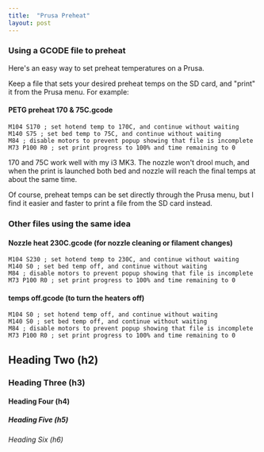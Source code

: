 ```yaml
---
title:  "Prusa Preheat"
layout: post
---
```


### Using a GCODE file to preheat

Here's an easy way to set preheat temperatures on a Prusa.

Keep a file that sets your desired preheat temps on the SD card, and "print" it from the Prusa menu.  For example:

#### PETG preheat 170 & 75C.gcode
````
M104 S170 ; set hotend temp to 170C, and continue without waiting
M140 S75 ; set bed temp to 75C, and continue without waiting
M84 ; disable motors to prevent popup showing that file is incomplete
M73 P100 R0 ; set print progress to 100% and time remaining to 0
````

170 and 75C work well with my i3 MK3.  The nozzle won't drool much, and when the print is launched both bed and nozzle will reach the final temps at about the same time.


Of course, preheat temps can be set directly through the Prusa menu, but I find it easier and faster to print a file from the SD card instead.



### Other files using the same idea
 
#### Nozzle heat 230C.gcode (for nozzle cleaning or filament changes)
````
M104 S230 ; set hotend temp to 230C, and continue without waiting
M140 S0 ; set bed temp off, and continue without waiting
M84 ; disable motors to prevent popup showing that file is incomplete
M73 P100 R0 ; set print progress to 100% and time remaining to 0
````

#### temps off.gcode (to turn the heaters off)
````
M104 S0 ; set hotend temp off, and continue without waiting
M140 S0 ; set bed temp off, and continue without waiting
M84 ; disable motors to prevent popup showing that file is incomplete
M73 P100 R0 ; set print progress to 100% and time remaining to 0
````



## Heading Two (h2)

### Heading Three (h3)

#### Heading Four (h4)

##### Heading Five (h5)

###### Heading Six (h6)
